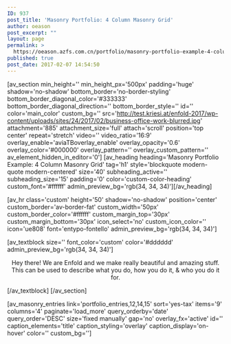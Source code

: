 ```yaml
---
ID: 937
post_title: 'Masonry Portfolio: 4 Column Masonry Grid'
author: oeason
post_excerpt: ""
layout: page
permalink: >
  https://oeason.azfs.com.cn/portfolio/masonry-portfolio-example-4-column-masonry-grid/
published: true
post_date: 2017-02-07 14:54:50
---
```

[av_section min_height='' min_height_px='500px' padding='huge' shadow='no-shadow' bottom_border='no-border-styling' bottom_border_diagonal_color='#333333' bottom_border_diagonal_direction='' bottom_border_style='' id='' color='main_color' custom_bg='' src='http://test.kriesi.at/enfold-2017/wp-content/uploads/sites/24/2017/02/business-office-work-blurred.jpg' attachment='885' attachment_size='full' attach='scroll' position='top center' repeat='stretch' video='' video_ratio='16:9' overlay_enable='aviaTBoverlay_enable' overlay_opacity='0.6' overlay_color='#000000' overlay_pattern='' overlay_custom_pattern='' av_element_hidden_in_editor='0']
[av_heading heading='Masonry Portfolio Example:
4 Column Masonry Grid' tag='h1' style='blockquote modern-quote modern-centered' size='40' subheading_active='' subheading_size='15' padding='0' color='custom-color-heading' custom_font='#ffffff' admin_preview_bg='rgb(34, 34, 34)'][/av_heading]

[av_hr class='custom' height='50' shadow='no-shadow' position='center' custom_border='av-border-fat' custom_width='50px' custom_border_color='#ffffff' custom_margin_top='30px' custom_margin_bottom='30px' icon_select='no' custom_icon_color='' icon='ue808' font='entypo-fontello' admin_preview_bg='rgb(34, 34, 34)']

[av_textblock size='' font_color='custom' color='#dddddd' admin_preview_bg='rgb(34, 34, 34)']
<p style="text-align: center;">Hey there! We are Enfold and we make really beautiful and amazing stuff.
This can be used to describe what you do, how you do it, &amp; who you do it for.</p>
[/av_textblock]
[/av_section]

[av_masonry_entries link='portfolio_entries,12,14,15' sort='yes-tax' items='9' columns='4' paginate='load_more' query_orderby='date' query_order='DESC' size='fixed manually' gap='no' overlay_fx='active' id='' caption_elements='title' caption_styling='overlay' caption_display='on-hover' color='' custom_bg='']